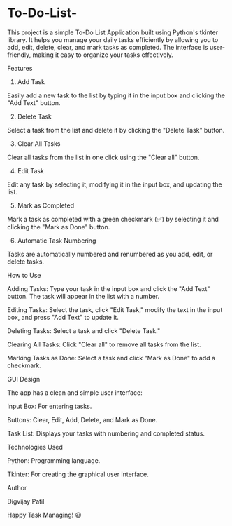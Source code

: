 # To-Do-List-
This project is a simple To-Do List Application built using Python's tkinter library. It helps you manage your daily tasks efficiently by allowing you to add, edit, delete, clear, and mark tasks as completed. The interface is user-friendly, making it easy to organize your tasks effectively.


Features

1. Add Task

Easily add a new task to the list by typing it in the input box and clicking the "Add Text" button.

2. Delete Task

Select a task from the list and delete it by clicking the "Delete Task" button.

3. Clear All Tasks

Clear all tasks from the list in one click using the "Clear all" button.

4. Edit Task

Edit any task by selecting it, modifying it in the input box, and updating the list.

5. Mark as Completed

Mark a task as completed with a green checkmark (✅) by selecting it and clicking the "Mark as Done" button.

6. Automatic Task Numbering

Tasks are automatically numbered and renumbered as you add, edit, or delete tasks.



How to Use

Adding Tasks: Type your task in the input box and click the "Add Text" button. The task will appear in the list with a number.

Editing Tasks: Select the task, click "Edit Task," modify the text in the input box, and press "Add Text" to update it.

Deleting Tasks: Select a task and click "Delete Task."

Clearing All Tasks: Click "Clear all" to remove all tasks from the list.

Marking Tasks as Done: Select a task and click "Mark as Done" to add a checkmark.



GUI Design

The app has a clean and simple user interface:

Input Box: For entering tasks.

Buttons: Clear, Edit, Add, Delete, and Mark as Done.

Task List: Displays your tasks with numbering and completed status.




Technologies Used

Python: Programming language.

Tkinter: For creating the graphical user interface.



Author

Digvijay Patil

Happy Task Managing! 😃




